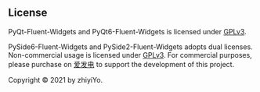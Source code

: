 ## License
PyQt-Fluent-Widgets and PyQt6-Fluent-Widgets is licensed under [GPLv3](./_static/LICENSE).

PySide6-Fluent-Widgets and PySide2-Fluent-Widgets adopts dual licenses. Non-commercial usage is licensed under [GPLv3](./_static/LICENSE). For commercial purposes, please purchase on [爱发电](https://afdian.net/a/zhiyiYo?tab=shop) to support the development of this project.

Copyright © 2021 by zhiyiYo.